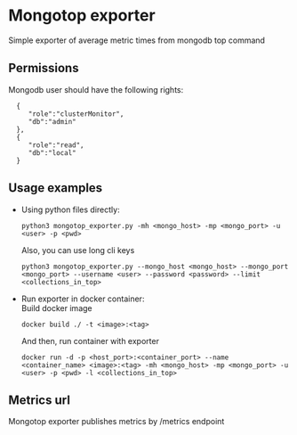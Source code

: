 Mongotop exporter
===================================
Simple exporter of average metric times from mongodb top command

Permissions
---------------
Mongodb user should have the following rights:
```
  {
     "role":"clusterMonitor",
     "db":"admin"
  },
  {
     "role":"read",
     "db":"local"
  }
```

Usage examples
---------------

- Using python files directly:
  ```
  python3 mongotop_exporter.py -mh <mongo_host> -mp <mongo_port> -u <user> -p <pwd>
  ``` 
  Also, you can use long cli keys
  ```
  python3 mongotop_exporter.py --mongo_host <mongo_host> --mongo_port <mongo_port> --username <user> --password <password> --limit <collections_in_top>
  ```
- Run exporter in docker container:  
  Build docker image
  ```
  docker build ./ -t <image>:<tag>
  ```
  And then, run container with exporter
  ```
  docker run -d -p <host_port>:<container_port> --name <container_name> <image>:<tag> -mh <mongo_host> -mp <mongo_port> -u <user> -p <pwd> -l <collections_in_top>
  ```


Metrics url
---------------
Mongotop exporter publishes metrics by /metrics endpoint